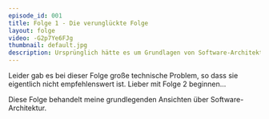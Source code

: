 ```yaml
---
episode_id: 001
title: Folge 1 - Die verunglückte Folge
layout: folge
video: -G2p7Ye6FJg
thumbnail: default.jpg
description: Ursprünglich hätte es um Grundlagen von Software-Architektur gehen sollen - aber leider gab es zu große technische Problem
---
```


Leider gab es bei dieser Folge große technische Problem, so dass sie
eigentlich nicht empfehlenswert ist. Lieber mit Folge 2 beginnen...

Diese Folge behandelt meine grundlegenden Ansichten über
Software-Architektur.
